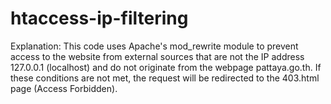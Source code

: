 # htaccess-ip-filtering
Explanation: This code uses Apache's mod_rewrite module to prevent access to the website from external sources that are not the IP address 127.0.0.1 (localhost) and do not originate from the webpage pattaya.go.th.  If these conditions are not met, the request will be redirected to the 403.html page (Access Forbidden).
